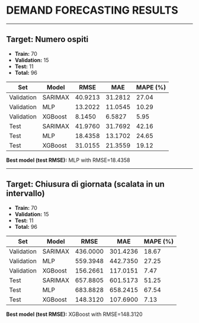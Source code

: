 # DEMAND FORECASTING RESULTS


---

## Target: **Numero ospiti**
- **Train:** 70
- **Validation:** 15
- **Test:** 11
- **Total:** 96

| Set | Model | RMSE | MAE | MAPE (%) |
|-----|-------|------|-----|----------|
| Validation | SARIMAX | 40.9213 | 31.2812 | 27.04 |
| Validation | MLP | 13.2022 | 11.0545 | 10.29 |
| Validation | XGBoost | 8.1450 | 6.5827 | 5.95 |
| Test | SARIMAX | 41.9760 | 31.7692 | 42.16 |
| Test | MLP | 18.4358 | 13.1702 | 24.65 |
| Test | XGBoost | 31.0155 | 21.3559 | 19.12 |

**Best model (test RMSE):** MLP with RMSE=18.4358


---

## Target: **Chiusura di giornata (scalata in un intervallo)**
- **Train:** 70
- **Validation:** 15
- **Test:** 11
- **Total:** 96

| Set | Model | RMSE | MAE | MAPE (%) |
|-----|-------|------|-----|----------|
| Validation | SARIMAX | 436.0000 | 301.4236 | 18.67 |
| Validation | MLP | 559.3948 | 442.7350 | 27.25 |
| Validation | XGBoost | 156.2661 | 117.0151 | 7.47 |
| Test | SARIMAX | 657.8805 | 601.5173 | 51.25 |
| Test | MLP | 683.8828 | 658.2415 | 67.54 |
| Test | XGBoost | 148.3120 | 107.6900 | 7.13 |

**Best model (test RMSE):** XGBoost with RMSE=148.3120
